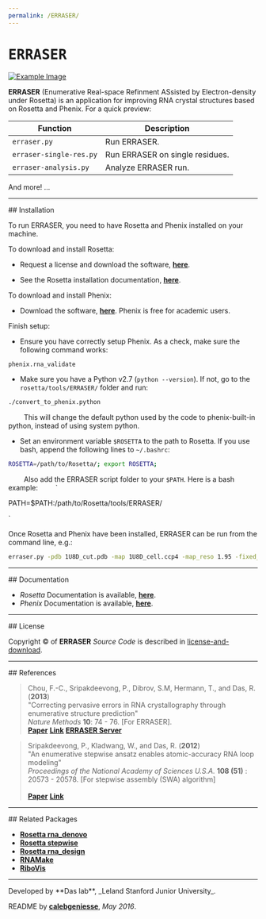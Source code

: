 ```yaml
---
permalink: /ERRASER/
---
```


# <samp>ERRASER</samp>

[![Example Image](https://daslab.stanford.edu/site_data/pub_img/2013_Chou_NatMeth.jpg "Example Image")](https://daslab.stanford.edu/site_data/pub_img/2013_Chou_NatMeth.jpg)

**ERRASER** (Enumerative Real-space Refinment ASsisted by Electron-density under Rosetta) is an application for improving RNA crystal structures based on Rosetta and Phenix. For a quick preview:

| Function | Description |
| --- | --- |
| `erraser.py` | Run ERRASER. |
| `erraser-single-res.py` | Run ERRASER on single residues. |
| `erraser-analysis.py` | Analyze ERRASER run. |

And more! ...

<hr/>
## Installation

To run ERRASER, you need to have Rosetta and Phenix installed on your machine.

To download and install Rosetta:

- Request a license and download the software, [**here**](https://www.rosettacommons.org/software/license-and-download).

- See the Rosetta installation documentation, [**here**](https://www.rosettacommons.org/docs/latest/getting_started/Getting-Started).

To download and install Phenix:

- Download the software, [**here**](http://www.phenix-online.org/). Phenix is free for academic users.

Finish setup:

- Ensure you have correctly setup Phenix. As a check, make sure the following command works:
```bash
phenix.rna_validate
```

- Make sure you have a Python v2.7 (`python --version`). If not, go to the `rosetta/tools/ERRASER/` folder and run:
```bash
./convert_to_phenix.python
```
&nbsp;&nbsp;&nbsp;&nbsp;&nbsp;&nbsp;&nbsp;&nbsp;This will change the default python used by the code to phenix-built-in python, instead of using system python.

- Set an environment variable `$ROSETTA` to the path to Rosetta. If you use bash, append the following lines to `~/.bashrc`:
```bash
ROSETTA=/path/to/Rosetta/; export ROSETTA;
```
&nbsp;&nbsp;&nbsp;&nbsp;&nbsp;&nbsp;&nbsp;&nbsp;Also add the ERRASER script folder to your `$PATH`. Here is a bash example:
&nbsp;&nbsp;&nbsp;&nbsp;&nbsp;&nbsp;&nbsp;&nbsp;`

PATH=$PATH:/path/to/Rosetta/tools/ERRASER/

`

Once Rosetta and Phenix have been installed, ERRASER can be run from the command line, e.g.:

```bash
erraser.py -pdb 1U8D_cut.pdb -map 1U8D_cell.ccp4 -map_reso 1.95 -fixed_res A33-37 A61 A65 
```


<hr/>
## Documentation

* *Rosetta* Documentation is available, [**here**](https://www.rosettacommons.org/docs/latest/application_documentation/rna/erraser).
* *Phenix* Documentation is available, [**here**](https://www.phenix-online.org/documentation/reference/erraser.html).

<hr/>
## License

Copyright &copy; of **ERRASER** _Source Code_ is described in [license-and-download](https://www.rosettacommons.org/software/license-and-download).

<hr/>
## References

>Chou, F.-C., Sripakdeevong, P., Dibrov, S.M, Hermann, T., and Das, R. (**2013**)<br/>
>"Correcting pervasive errors in RNA crystallography through enumerative structure prediction"<br/>
>*Nature Methods* **10**: 74 - 76. [For ERRASER].<br/> 
>[**Paper**](https://daslab.stanford.edu/site_data/pub_pdf/2013_Chou_NatMeth.pdf) [**Link**](http://www.nature.com/nmeth/journal/v10/n1/full/nmeth.2262.html) [**ERRASER Server**](http://rosie.rosettacommons.org/erraser/)

>Sripakdeevong, P., Kladwang, W., and Das, R. (**2012**)<br/>
>"An enumerative stepwise ansatz enables atomic-accuracy RNA loop modeling"<br/>
>*Proceedings of the National Academy of Sciences U.S.A.* **108 (51)** : 20573 - 20578. [For stepwise assembly (SWA) algorithm]<br/>  
>[**Paper**](https://daslab.stanford.edu/site_data/pub_pdf/2012_Sripakdeevong_PNAS.pdf) [**Link**](http://www.pnas.org/content/108/51/20573)

<hr/>
## Related Packages

* [**Rosetta rna_denovo**](/RNADenovo/)
* [**Rosetta stepwise**](/Stepwise/)
* [**Rosetta rna_design**](/RNADesign/)
* [**RNAMake**](/RNAMake/)
* [**RiboVis**](/RiboVis/)


<hr/>
Developed by **Das lab**, _Leland Stanford Junior University_.

README by [**calebgeniesse**](https://github.com/calebgeniesse), *May 2016*.

